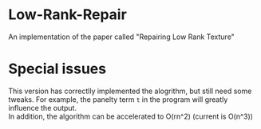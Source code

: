 # Low-Rank-Repair
An implementation of the paper called "Repairing Low Rank Texture"

# Special issues
This version has correctlly implemented the alogrithm, but still need some tweaks. For example, the panelty term `t` in the program will greatly influence the output.  
In addition, the algorithm can be accelerated to O(rn^2) (current is O(n^3))
